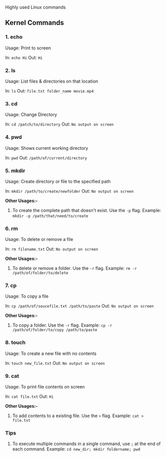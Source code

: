 Highly used Linux commands
## Kernel Commands

### 1. echo
Usage: Print to screen

In: `echo Hi`
Out: `Hi`
### 2. ls
Usage: List files & directories on that location

In: `ls`
Out: `file.txt folder_name movie.mp4`

### 3. cd
Usage: Change Directory

In: `cd /patch/to/directory`
Out: `No output on screen`

### 4. pwd
Usage: Shows current working directory

In: `pwd`
Out: `/path/of/current/directory`

### 5. mkdir
Usage: Create directory or file to the specified path

In: `mkdir /path/to/create/newfolder`
Out: `No output on screen`

**Other Usages:-**
1. To create the complete path that doesn't exist. Use the `-p` flag.
		Example: `mkdir -p /path/that/need/to/create`
		
### 6. rm
Usage: To delete or remove a file

In: `rm filename.txt`
Out: `No output on screen`

**Other Usages:-**
1. To delete or remove a folder. Use the `-r` flag.
		Example: `rm -r /path/of/folder/to/delete`

### 7. cp
Usage: To copy a file

In: `cp /path/of/soucefile.txt /path/to/paste`
Out: `No output on screen`

**Other Usages:-**
1. To copy a folder. Use the `-r` flag.
		Example: `cp -r /path/of/folder/to/copy /path/to/paste`

### 8. touch
Usage: To create a new file with no contents

In: `touch new_file.txt`
Out: `No output on screen`

### 9. cat
Usage: To print file contents on screen

In: `cat file.txt`
Out: `Hi`

**Other Usages:-**
1. To add contents to a existing file. Use the `>` flag.
		Example: `cat > file.txt`
### Tips
1. To execute multiple commands in a single command, use `;` at the end of each command.
		Example: `cd new_dir; mkdir foldername; pwd`


